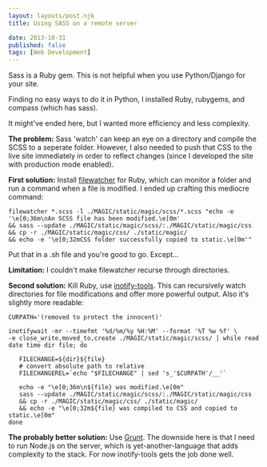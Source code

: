 ```yaml
---
layout: layouts/post.njk
title: Using SASS on a remote server

date: 2013-10-31
published: false
tags: [Web Development]
---
```


Sass is a Ruby gem. This is not helpful when you use Python/Django for your site.

Finding no easy ways to do it in Python, I installed Ruby, rubygems, and compass (which has sass).

It might've ended here, but I wanted more efficiency and less complexity.

**The problem:** Sass 'watch' can keep an eye on a directory and compile the SCSS to a seperate folder. However, I also needed to push that CSS to the live site immediately in order to reflect changes (since I developed the site with production mode enabled).

**First solution:** Install [filewatcher](https://github.com/thomasfl/filewatcher) for Ruby, which can monitor a folder and run a command when a file is modified. I ended up crafting this mediocre command:

	filewatcher *.scss -l ./MAGIC/static/magic/scss/*.scss "echo -e '\e[0;36m\nAn SCSS file has been modified.\e[0m'
	&& sass --update ./MAGIC/static/magic/scss/:./MAGIC/static/magic/css
	&& cp -r ./MAGIC/static/magic/css/ ./static/magic/
	&& echo -e '\e[0;32mCSS folder successfully copied to static.\e[0m'"

Put that in a .sh file and you're good to go. Except...

**Limitation:** I couldn't make filewatcher recurse through directories.

**Second solution:** Kill Ruby, use [inotify-tools](https://github.com/rvoicilas/inotify-tools). This can recursively watch directories for file modifications and offer more powerful output. Also it's slightly more readable:

	CURPATH='(removed to protect the innocent)'

	inotifywait -mr --timefmt '%d/%m/%y %H:%M' --format '%T %w %f' \
	-e close_write,moved_to,create ./MAGIC/static/magic/scss/ | while read date time dir file; do

       FILECHANGE=${dir}${file}
       # convert absolute path to relative
       FILECHANGEREL=`echo "$FILECHANGE" | sed 's_'$CURPATH'/__'`

       echo -e "\e[0;36m\n${file} was modified.\e[0m"
       sass --update ./MAGIC/static/magic/scss/:./MAGIC/static/magic/css
       && cp -r ./MAGIC/static/magic/css/ ./static/magic/
       && echo -e "\e[0;32m${file} was compiled to CSS and copied to static.\e[0m"
	done

**The probably better solution:** Use [Grunt](http://gruntjs.com/). The downside here is that I need to run Node.js on the server, which is yet-another-language that adds complexity to the stack. For now inotify-tools gets the job done well.

